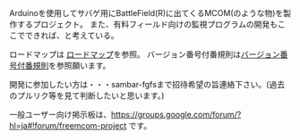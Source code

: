 Arduinoを使用してサバゲ用にBattleField(R)に出てくるMCOM(のような物)を製作するプロジェクト。
また、有料フィールド向けの監視プログラムの開発もここでできれば、と考えている。

ロードマップは [ロードマップ](loadmap.md)を参照。
バージョン番号付番規則は[バージョン番号付番規則](Version_number_policy.md)を参照願います。

開発に参加したい方は・・・sambar-fgfsまで招待希望の旨連絡下さい。(過去のプルリク等を見て判断したいと思います。)

一般ユーザー向け掲示板は、https://groups.google.com/forum/?hl=ja#!forum/freemcom-project です。

